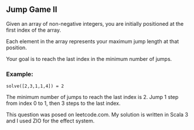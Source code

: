 ## Jump Game II

Given an array of non-negative integers, you are initially positioned at the first index of the array.

Each element in the array represents your maximum jump length at that position.

Your goal is to reach the last index in the minimum number of jumps.

### Example:
```
solve([2,3,1,1,4]) = 2
```

The minimum number of jumps to reach the last index is 2.
    Jump 1 step from index 0 to 1, then 3 steps to the last index.

This question was posed on leetcode.com. My solution is written in Scala 3 and I used ZIO for the effect system.